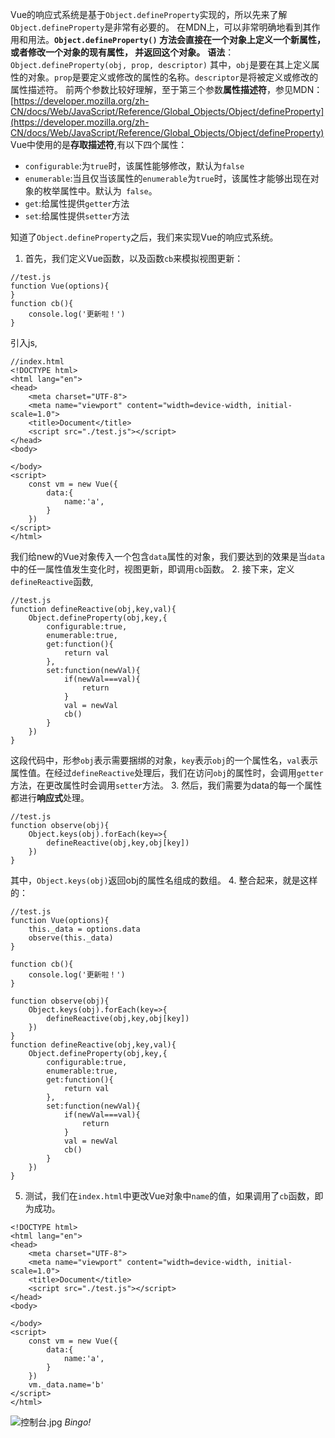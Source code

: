 Vue的响应式系统是基于`Object.defineProperty`实现的，所以先来了解`Object.defineProperty`是非常有必要的。
在MDN上，可以非常明确地看到其作用和用法。**`Object.defineProperty()` 方法会直接在一个对象上定义一个新属性，或者修改一个对象的现有属性， 并返回这个对象。**
**语法**：`Object.defineProperty(obj, prop, descriptor)`
其中，`obj`是要在其上定义属性的对象。`prop`是要定义或修改的属性的名称。`descriptor`是将被定义或修改的属性描述符。
前两个参数比较好理解，至于第三个参数**属性描述符**，参见MDN：[https://developer.mozilla.org/zh-CN/docs/Web/JavaScript/Reference/Global_Objects/Object/defineProperty](https://developer.mozilla.org/zh-CN/docs/Web/JavaScript/Reference/Global_Objects/Object/defineProperty)
Vue中使用的是**存取描述符**,有以下四个属性：
+ `configurable`:为`true`时，该属性能够修改，默认为`false`
+ `enumerable`:当且仅当该属性的`enumerable`为`true`时，该属性才能够出现在对象的枚举属性中。默认为` false`。
+ `get`:给属性提供`getter`方法
+ `set`:给属性提供`setter`方法

知道了`Object.defineProperty`之后，我们来实现Vue的响应式系统。
1. 首先，我们定义Vue函数，以及函数`cb`来模拟视图更新：
````
//test.js
function Vue(options){
}
function cb(){
    console.log('更新啦！')
}
````
引入js,
````
//index.html
<!DOCTYPE html>
<html lang="en">
<head>
    <meta charset="UTF-8">
    <meta name="viewport" content="width=device-width, initial-scale=1.0">
    <title>Document</title>
    <script src="./test.js"></script>
</head>
<body>
    
</body>
<script>
    const vm = new Vue({
        data:{
            name:'a',
        }
    })
</script>
</html>
````
我们给new的Vue对象传入一个包含`data`属性的对象，我们要达到的效果是当`data`中的任一属性值发生变化时，视图更新，即调用`cb`函数。
2. 接下来，定义`defineReactive`函数,
````
//test.js
function defineReactive(obj,key,val){
    Object.defineProperty(obj,key,{
        configurable:true,
        enumerable:true,
        get:function(){
            return val
        },
        set:function(newVal){
            if(newVal===val){
                return
            }
            val = newVal
            cb()
        }
    })
}
````
这段代码中，形参`obj`表示需要捆绑的对象，`key`表示`obj`的一个属性名，`val`表示属性值。在经过`defineReactive`处理后，我们在访问`obj`的属性时，会调用`getter`方法，在更改属性时会调用`setter`方法。
3. 然后，我们需要为data的每一个属性都进行**响应式**处理。
````
//test.js
function observe(obj){
    Object.keys(obj).forEach(key=>{
        defineReactive(obj,key,obj[key])
    })
}
````
其中，`Object.keys(obj)`返回obj的属性名组成的数组。
4. 整合起来，就是这样的：
````
//test.js
function Vue(options){
    this._data = options.data
    observe(this._data)
}

function cb(){
    console.log('更新啦！')
}

function observe(obj){
    Object.keys(obj).forEach(key=>{
        defineReactive(obj,key,obj[key])
    })
}
function defineReactive(obj,key,val){
    Object.defineProperty(obj,key,{
        configurable:true,
        enumerable:true,
        get:function(){
            return val
        },
        set:function(newVal){
            if(newVal===val){
                return
            }
            val = newVal
            cb()
        }
    })
}
````
5. 测试，我们在`index.html`中更改Vue对象中`name`的值，如果调用了`cb`函数，即为成功。
````
<!DOCTYPE html>
<html lang="en">
<head>
    <meta charset="UTF-8">
    <meta name="viewport" content="width=device-width, initial-scale=1.0">
    <title>Document</title>
    <script src="./test.js"></script>
</head>
<body>
    
</body>
<script>
    const vm = new Vue({
        data:{
            name:'a',
        }
    })
    vm._data.name='b'
</script>
</html>
````
![控制台.jpg](https://upload-images.jianshu.io/upload_images/13613564-3a76d320de61a285.jpg?imageMogr2/auto-orient/strip%7CimageView2/2/w/1240)
*Bingo!*

